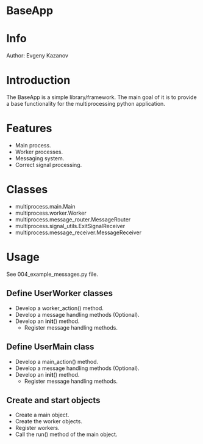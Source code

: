 BaseApp
=======

# Info #

Author: Evgeny Kazanov

# Introduction #

The BaseApp is a simple library/framework. The main goal of it is to
provide a base functionality for the multiprocessing python
application.

# Features #

  * Main process.
  * Worker processes.
  * Messaging system.
  * Correct signal processing.

# Classes #

  * multiprocess.main.Main
  * multiprocess.worker.Worker
  * multiprocess.message_router.MessageRouter
  * multiprocess.signal_utils.ExitSignalReceiver
  * multiprocess.message_receiver.MessageReceiver

# Usage #

See 004_example_messages.py file.

## Define UserWorker classes ##

  * Develop a worker_action() method.
  * Develop a message handling methods (Optional).
  * Develop an __init__() method.
    * Register message handling methods.
  
## Define UserMain class ##

  * Develop a main_action() method.
  * Develop a message handling methods (Optional).
  * Develop an __init__() method.
    * Register message handling methods.

## Create and start objects ##

  * Create a main object.
  * Create the worker objects.
  * Register workers.
  * Call the run() method of the main object.
  
#  #
